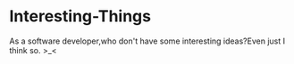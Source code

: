 # Interesting-Things
As a software developer,who don't have some interesting ideas?Even just I think so. >_&lt;
